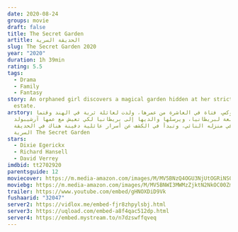 ```yaml
---
date: 2020-08-24
groups: movie
draft: false
title: The Secret Garden
artitle: الحديقة السرية
slug: The Secret Garden 2020
year: "2020"
duration: 1h 39min
rating: 5.5
tags:
  - Drama
  - Family
  - Fantasy
story: An orphaned girl discovers a magical garden hidden at her strict uncle's
  estate.
arstory: ماري لينوكس، فتاة في العاشرة من عمرها، ولدت لعائلة ثرية في الهند وقتما
  كانت تابعة لبريطانيا، ويرسلها والديها إلى بريطانيا لكي تعيش مع عمها آرشيبولد
  كرافن في منزله النائي، وتبدأ في الكشف عن أسرار عائلية دفينة هناك في الحديقة
  السرية The Secret Garden
stars:
  - Dixie Egerickx
  - Richard Hansell
  - David Verrey
imdbid: tt2702920
parentsguide: 12
moviecover: https://m.media-amazon.com/images/M/MV5BNzQ4OGU3NjUtOGRiNS00NmFkLWE4MmMtODhiNmJjMjBmZWNjXkEyXkFqcGdeQXVyMTkxNjUyNQ@@._V1_UY864_.jpg
moviebg: https://m.media-amazon.com/images/M/MV5BNWI3MWMzZjktN2NkOC00ZmZiLTkyMjUtNzVhZDY4MjJlNWM3XkEyXkFqcGdeQXVyMTAwMDQwODQy._V1_UX1280_.jpg
trailer: https://www.youtube.com/embed/gHNOXDiD9Vk
fushaarid: "32047"
server2: https://vidlox.me/embed-fjr8zhpylsbj.html
server3: https://uqload.com/embed-a8f4qac512dp.html
server4: https://embed.mystream.to/n7dzswffqveq
---
```

